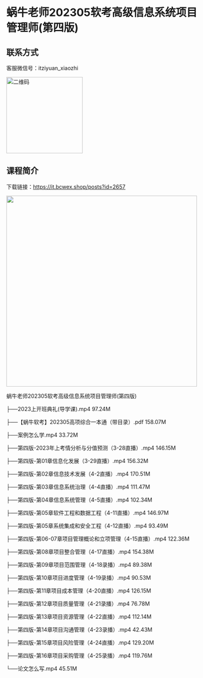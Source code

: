 # 蜗牛老师202305软考高级信息系统项目管理师(第四版)

## 联系方式

客服微信号：itziyuan_xiaozhi

<img src="https://ziyuanyun.oss-cn-guangzhou.aliyuncs.com/common/20240614073449/666b82192834a.jpg" width="200" height="200" alt="二维码">

## 课程简介

下载链接：https://it.bcwex.shop/posts?id=2657

<img src="https://ziyuanyun.oss-cn-guangzhou.aliyuncs.com/yun/20240515184205/6644917d424ed.jpg" width="500" alt="">

  蜗牛老师202305软考高级信息系统项目管理师(第四版)



 ├──2023上开班典礼(导学课).mp4 97.24M

 ├──【蜗牛软考】202305高项综合一本通（带目录）.pdf 158.07M

 ├──案例怎么学.mp4 33.72M

 ├──第四版-2023年上考情分析与分值预测（3-28直播）.mp4 146.15M

 ├──第四版-第01章信息化发展（3-29直播）.mp4 156.32M

 ├──第四版-第02章信息技术发展（4-2直播）.mp4 170.51M

 ├──第四版-第03章信息系统治理（4-4直播）.mp4 111.47M

 ├──第四版-第04章信息系统管理（4-5直播）.mp4 102.34M

 ├──第四版-第05章软件工程和数据工程（4-11直播）.mp4 146.97M

 ├──第四版-第05章系统集成和安全工程（4-12直播）.mp4 93.49M

 ├──第四版-第06-07章项目管理概论和立项管理（4-15直播）.mp4 122.36M

 ├──第四版-第08章项目整合管理（4-17直播）.mp4 154.38M

 ├──第四版-第09章项目范围管理（4-18录播）.mp4 89.38M

 ├──第四版-第10章项目进度管理（4-19录播）.mp4 90.53M

 ├──第四版-第11章项目成本管理（4-20直播）.mp4 126.15M

 ├──第四版-第12章项目质量管理（4-21录播）.mp4 76.78M

 ├──第四版-第13章项目资源管理（4-22直播）.mp4 112.14M

 ├──第四版-第14章项目沟通管理（4-23录播）.mp4 42.43M

 ├──第四版-第15章项目风险管理（4-24直播）.mp4 129.20M

 ├──第四版-第16章项目采购管理（4-25录播）.mp4 119.76M

 └──论文怎么写.mp4 45.51M

  